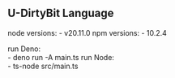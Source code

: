 ## U-DirtyBit Language
node versions: 
    - v20.11.0
npm versions: 
    - 10.2.4

run Deno:  
    - deno run -A main.ts
run Node:    
    - ts-node src/main.ts